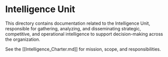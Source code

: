 # Intelligence Unit

This directory contains documentation related to the Intelligence Unit, responsible for gathering, analyzing, and disseminating strategic, competitive, and operational intelligence to support decision-making across the organization.

See the [[Intelligence_Charter.md]] for mission, scope, and responsibilities.
